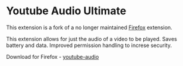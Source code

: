 # Youtube Audio Ultimate

This extension is a fork of a no longer maintained [Firefox](https://github.com/animeshkundu/youtube-audio) extension.

This extension allows for just the audio of a video to be played. Saves battery and data. Improved permission handling to increse security.

Download for Firefox - [youtube-audio](https://addons.mozilla.org/en-US/firefox/addon/youtube-audio-reworked/)

